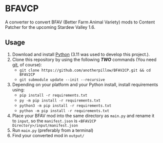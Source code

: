 # BFAVCP

A converter to convert BFAV (Better Farm Animal Variety) mods to Content Patcher for the upcoming Stardew Valley 1.6.

## Usage

1. Download and install [Python](https://www.python.org/downloads/) (3.11 was used to develop this project.).
2. Clone this repository by using the following ***TWO*** commands (You need [git](https://git-scm.com), of course):
    - `git clone https://github.com/anotherpillow/BFAV2CP.git && cd BFAV2CP`
    - `git submodule update --init --recursive`
3. Depending on your platform and your Python install, install requirements using:
    - `pip install -r requirements.txt`
    - `py -m pip install -r requirements.txt`
    - `python3 -m pip install -r requirements.txt`
    - `python -m pip install -r requirements.txt`
4. Place your BFAV mod into the same directory as `main.py` and rename it to `input`, so the `manifest.json` is `<BFAV2CP Directory>/input/manifest.json`
5. Run `main.py` (preferably from a terminal)
6. Find your converted mod in `output/`
